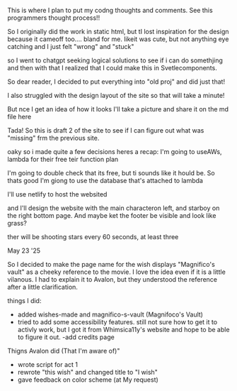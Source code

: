 This is where I plan to put my codng thoughts and comments. See this programmers thought process!!

So I originally did the work in static html, but tI lost inspiration for the design because it cameoff too.... bland for me. likeit was cute, but not anything eye catching and I just felt "wrong" and "stuck"

so I went to chatgpt seeking logical solutions to see if i can do somethjing and then with that I realized that I could make this in Svetlecomponents. 

So dear reader, I decided to put everything into "old proj" and did just that!

I also struggled with the design layout of the site so that will take a minute!

But nce I get an idea of how it looks I'll take a picture and share it on the md file here

[](insert-link-to-img)

Tada! So this is draft 2 of the site to see if I can figure out what was "missing" frm the previous site.


oaky so i made quite a few decisions
heres a recap:
I'm going to useAWs, lambda for their free teir function plan



I'm going to double check that its free, but ti sounds like it hould be. So thats good
I'm giong to use the database that's attached to lambda 

I'll use netlify to host the websited 


and I'll design the website with the main characteron left, and starboy on the right bottom page. And maybe ket the footer be visible and look like grass? 

ther will be shooting stars every 60 seconds, at least three 

May 23 '25

So I decided to make the page name for the wish displays "Magnifico's vault" as a cheeky reference to the movie. I love the idea even if it is a little vilanous. I had to explain it to Avalon, but they understood the reference after a little clarification.

things I did:
- added wishes-made and magnifico-s-vault (Magnifoco's Vault)
- tried to add some accessibility features. 
    still not sure how to get it to activly work, but I got it from Whimsica11y's website and hope to be able to figure it out. 
-add credits page 


Thigns Avalon did (That I'm aware of)"
- wrote script for act 1
- rewrote "this wish" and changed title to "I wish"
- gave feedback on color scheme (at My request)



